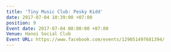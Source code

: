 ```yaml
---
title: 'Tiny Music Club: Pesky Kidd'
date: 2017-07-04 10:39:00 +07:00
position: 9
Event date: 2017-07-04 00:00:00 +07:00
Venue: Hanoi Social Club
Event URL: https://www.facebook.com/events/129051497681394/
---
```


